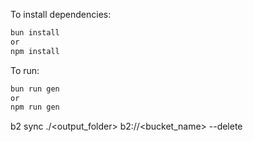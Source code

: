 To install dependencies:

```bash
bun install
or 
npm install
```

To run:

```bash
bun run gen
or
npm run gen
```

b2 sync ./<output_folder> b2://<bucket_name> --delete
